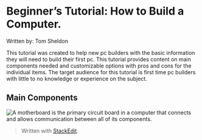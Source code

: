 <h1 id="beginners-tutorial-how-to-build-a-computer.">Beginner’s Tutorial: How to Build a Computer.</h1>
<p>Written by: Tom Sheldon</p>
<p>This tutorial was created to help new pc builders with the basic information they will need to build their first pc. This tutorial provides content on main components needed and customizable options with pros and cons for the individual items. The target audience for this tutorial is first time pc builders with little to no knowledge or experience on the subject.</p>
<h2 id="main-components">Main Components</h2>
<p><img src="https://th.bing.com/th/id/OIP.D_CtcNtowDoN2CFes0jCuwHaE9?w=301&amp;h=202&amp;c=7&amp;r=0&amp;o=5&amp;dpr=1.3&amp;pid=1.7" alt="A motherboard is the primary circuit board in a computer that connects and allows communication between all of its components."></p>
<blockquote>
<p>Written with <a href="https://stackedit.io/">StackEdit</a>.</p>
</blockquote>

